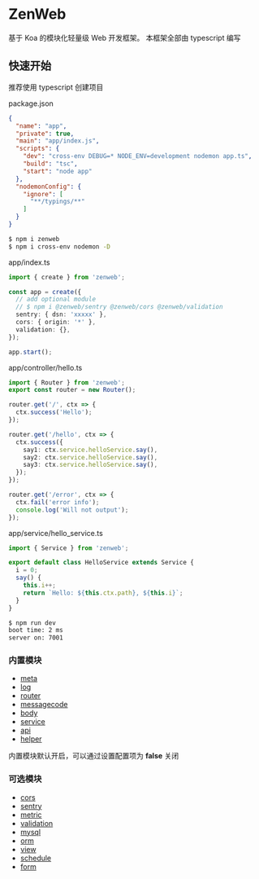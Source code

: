 # ZenWeb
基于 Koa 的模块化轻量级 Web 开发框架。
本框架全部由 typescript 编写

## 快速开始

推荐使用 typescript 创建项目

package.json
```json
{
  "name": "app",
  "private": true,
  "main": "app/index.js",
  "scripts": {
    "dev": "cross-env DEBUG=* NODE_ENV=development nodemon app.ts",
    "build": "tsc",
    "start": "node app"
  },
  "nodemonConfig": {
    "ignore": [
      "**/typings/**"
    ]
  }
}
```

```bash
$ npm i zenweb
$ npm i cross-env nodemon -D
```

app/index.ts
```ts
import { create } from 'zenweb';

const app = create({
  // add optional module
  // $ npm i @zenweb/sentry @zenweb/cors @zenweb/validation
  sentry: { dsn: 'xxxxx' },
  cors: { origin: '*' },
  validation: {},
});

app.start();
```

app/controller/hello.ts
```ts
import { Router } from 'zenweb';
export const router = new Router();

router.get('/', ctx => {
  ctx.success('Hello');
});

router.get('/hello', ctx => {
  ctx.success({
    say1: ctx.service.helloService.say(),
    say2: ctx.service.helloService.say(),
    say3: ctx.service.helloService.say(),
  });
});

router.get('/error', ctx => {
  ctx.fail('error info');
  console.log('Will not output');
});
```

app/service/hello_service.ts
```js
import { Service } from 'zenweb';

export default class HelloService extends Service {
  i = 0;
  say() {
    this.i++;
    return `Hello: ${this.ctx.path}, ${this.i}`;
  }
}
```

```bash
$ npm run dev
boot time: 2 ms
server on: 7001
```

### 内置模块
- [meta](https://www.npmjs.com/package/@zenweb/meta)
- [log](https://www.npmjs.com/package/@zenweb/log)
- [router](https://www.npmjs.com/package/@zenweb/router)
- [messagecode](https://www.npmjs.com/package/@zenweb/messagecode)
- [body](https://www.npmjs.com/package/@zenweb/body)
- [service](https://www.npmjs.com/package/@zenweb/service)
- [api](https://www.npmjs.com/package/@zenweb/api)
- [helper](https://www.npmjs.com/package/@zenweb/helper)

内置模块默认开启，可以通过设置配置项为 **false** 关闭


### 可选模块
- [cors](https://www.npmjs.com/package/@zenweb/cors)
- [sentry](https://www.npmjs.com/package/@zenweb/sentry)
- [metric](https://www.npmjs.com/package/@zenweb/metric)
- [validation](https://www.npmjs.com/package/@zenweb/validation)
- [mysql](https://www.npmjs.com/package/@zenweb/mysql)
- [orm](https://www.npmjs.com/package/@zenweb/orm)
- [view](https://www.npmjs.com/package/@zenweb/view)
- [schedule](https://www.npmjs.com/package/@zenweb/schedule)
- [form](https://www.npmjs.com/package/@zenweb/form)
